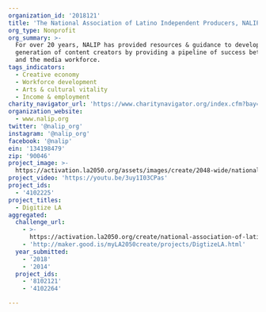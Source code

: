 ```yaml
---
organization_id: '2018121'
title: 'The National Association of Latino Independent Producers, NALIP'
org_type: Nonprofit
org_summary: >-
  For over 20 years, NALIP has provided resources & guidance to develop the next
  generation of content creators by providing a pipeline of success between them
  and the media workforce.
tags_indicators:
  - Creative economy
  - Workforce development
  - Arts & cultural vitality
  - Income & employment
charity_navigator_url: 'https://www.charitynavigator.org/index.cfm?bay=search.profile&ein=134198479'
organization_website:
  - www.nalip.org
twitter: '@nalip_org'
instagram: '@nalip_org'
facebook: '@nalip'
ein: '134198479'
zip: '90046'
project_image: >-
  https://activation.la2050.org/assets/images/create/2048-wide/national-association-of-latino-independent-producers-nalip.jpg
project_video: 'https://youtu.be/3uy1I03CPas'
project_ids:
  - '4102225'
project_titles:
  - Digitize LA
aggregated:
  challenge_url:
    - >-
      https://activation.la2050.org/create/national-association-of-latino-independent-producers-nalip/
    - 'http://maker.good.is/myLA2050create/projects/DigtizeLA.html'
  year_submitted:
    - '2018'
    - '2014'
  project_ids:
    - '8102121'
    - '4102264'

---
```

